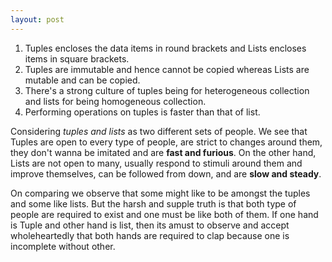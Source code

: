 ```yaml
---
layout: post
---
```


1. Tuples encloses the data items in round brackets and Lists encloses items in square brackets.
2. Tuples are immutable and hence cannot be copied whereas Lists are mutable and can be copied.
3. There's a strong culture of tuples being for heterogeneous collection and lists for being homogeneous collection.
4. Performing operations on tuples is faster than that of list.

Considering *tuples and lists* as two different sets of people. We see that Tuples are open to every type of people,
are strict to changes around them, they don't wanna be imitated and are **fast and furious**. On the other hand,
Lists are not open to many, usually respond to stimuli around them and improve themselves, can be followed from down,
and are **slow and steady**.

On comparing we observe that some might like to be amongst the tuples and some like lists. But the harsh and supple
truth is that both type of people are required to exist and one must be like both of them. If one hand is Tuple and
other hand is list, then its amust to observe and accept wholeheartedly that both hands are required to clap because
one is incomplete without other.
